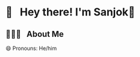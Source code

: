 <h1>👋 &nbsp; Hey there! I'm Sanjok👋</h1> 
 <h2>👨🏻‍💻 &nbsp; About Me</h2> 
 <p>😄 Pronouns: He/him</p>